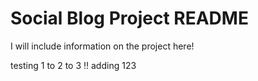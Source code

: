 # Social Blog Project README

I will include information on the project here!

testing 1 to 2 to 3 !!
adding 123
